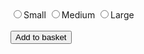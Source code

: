 <html>
<head>
	<title></title>
</head>
<body>
<form action=" " method=" ">
    <input type="radio" name=" " value=" ">Small
    <input type="radio" name=" " value=" ">Medium
    <input type="radio" name=" " value=" ">Large
    <br><br>
    <button>Add to basket</button>
</form> 
</body>
</html>